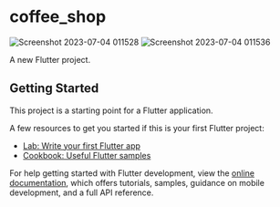 # coffee_shop
![Screenshot 2023-07-04 011528](https://github.com/elias79b/coffee_shop/assets/85472154/33d40799-ecb4-484e-ad2c-05b49031e4b7)
![Screenshot 2023-07-04 011536](https://github.com/elias79b/coffee_shop/assets/85472154/d27701ba-6824-4d0f-9631-81477675392b)

A new Flutter project.

## Getting Started

This project is a starting point for a Flutter application.

A few resources to get you started if this is your first Flutter project:

- [Lab: Write your first Flutter app](https://docs.flutter.dev/get-started/codelab)
- [Cookbook: Useful Flutter samples](https://docs.flutter.dev/cookbook)

For help getting started with Flutter development, view the
[online documentation](https://docs.flutter.dev/), which offers tutorials,
samples, guidance on mobile development, and a full API reference.
